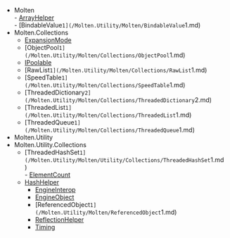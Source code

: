 ﻿  
 - Molten  
        -  [ArrayHelper](/Molten.Utility/Molten/ArrayHelper.md)  
        -  [BindableValue`1](/Molten.Utility/Molten/BindableValue`1.md)  
 - Molten.Collections  
    -  [ExpansionMode](/Molten.Utility/Molten/Collections/ExpansionMode.md)  
    -  [ObjectPool`1](/Molten.Utility/Molten/Collections/ObjectPool`1.md)  
    -  [IPoolable](/Molten.Utility/Molten/Collections/IPoolable.md)  
    -  [RawList`1](/Molten.Utility/Molten/Collections/RawList`1.md)  
    -  [SpeedTable`1](/Molten.Utility/Molten/Collections/SpeedTable`1.md)  
    -  [ThreadedDictionary`2](/Molten.Utility/Molten/Collections/ThreadedDictionary`2.md)  
    -  [ThreadedList`1](/Molten.Utility/Molten/Collections/ThreadedList`1.md)  
    -  [ThreadedQueue`1](/Molten.Utility/Molten/Collections/ThreadedQueue`1.md)  
 - Molten.Utility  
 - Molten.Utility.Collections  
    -  [ThreadedHashSet`1](/Molten.Utility/Molten/Utility/Collections/ThreadedHashSet`1.md)  
            -  [ElementCount](/Molten.Utility/Molten/Utility/Collections/ThreadedHashSet`1/ElementCount.md)  
    -  [HashHelper](/Molten.Utility/Molten/Utility/HashHelper.md)  
        -  [EngineInterop](/Molten.Utility/Molten/EngineInterop.md)  
        -  [EngineObject](/Molten.Utility/Molten/EngineObject.md)  
        -  [ReferencedObject`1](/Molten.Utility/Molten/ReferencedObject`1.md)  
        -  [ReflectionHelper](/Molten.Utility/Molten/ReflectionHelper.md)  
        -  [Timing](/Molten.Utility/Molten/Timing.md)